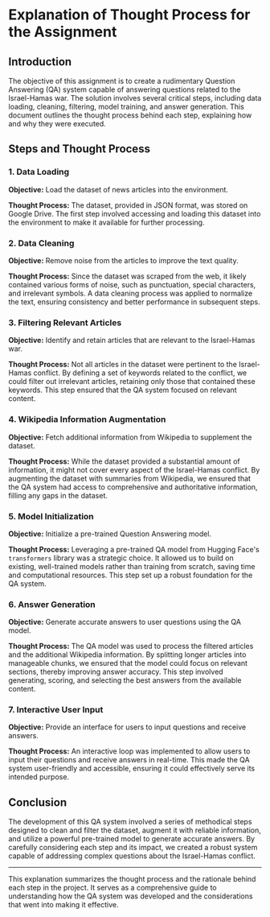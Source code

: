 # Explanation of Thought Process for the Assignment

## Introduction
The objective of this assignment is to create a rudimentary Question Answering (QA) system capable of answering questions related to the Israel-Hamas war. The solution involves several critical steps, including data loading, cleaning, filtering, model training, and answer generation. This document outlines the thought process behind each step, explaining how and why they were executed.

## Steps and Thought Process

### 1. Data Loading
**Objective:** Load the dataset of news articles into the environment.

**Thought Process:** 
The dataset, provided in JSON format, was stored on Google Drive. The first step involved accessing and loading this dataset into the environment to make it available for further processing.

### 2. Data Cleaning
**Objective:** Remove noise from the articles to improve the text quality.

**Thought Process:** 
Since the dataset was scraped from the web, it likely contained various forms of noise, such as punctuation, special characters, and irrelevant symbols. A data cleaning process was applied to normalize the text, ensuring consistency and better performance in subsequent steps.

### 3. Filtering Relevant Articles
**Objective:** Identify and retain articles that are relevant to the Israel-Hamas war.

**Thought Process:** 
Not all articles in the dataset were pertinent to the Israel-Hamas conflict. By defining a set of keywords related to the conflict, we could filter out irrelevant articles, retaining only those that contained these keywords. This step ensured that the QA system focused on relevant content.

### 4. Wikipedia Information Augmentation
**Objective:** Fetch additional information from Wikipedia to supplement the dataset.

**Thought Process:** 
While the dataset provided a substantial amount of information, it might not cover every aspect of the Israel-Hamas conflict. By augmenting the dataset with summaries from Wikipedia, we ensured that the QA system had access to comprehensive and authoritative information, filling any gaps in the dataset.

### 5. Model Initialization
**Objective:** Initialize a pre-trained Question Answering model.

**Thought Process:** 
Leveraging a pre-trained QA model from Hugging Face's `transformers` library was a strategic choice. It allowed us to build on existing, well-trained models rather than training from scratch, saving time and computational resources. This step set up a robust foundation for the QA system.

### 6. Answer Generation
**Objective:** Generate accurate answers to user questions using the QA model.

**Thought Process:** 
The QA model was used to process the filtered articles and the additional Wikipedia information. By splitting longer articles into manageable chunks, we ensured that the model could focus on relevant sections, thereby improving answer accuracy. This step involved generating, scoring, and selecting the best answers from the available content.

### 7. Interactive User Input
**Objective:** Provide an interface for users to input questions and receive answers.

**Thought Process:** 
An interactive loop was implemented to allow users to input their questions and receive answers in real-time. This made the QA system user-friendly and accessible, ensuring it could effectively serve its intended purpose.

## Conclusion
The development of this QA system involved a series of methodical steps designed to clean and filter the dataset, augment it with reliable information, and utilize a powerful pre-trained model to generate accurate answers. By carefully considering each step and its impact, we created a robust system capable of addressing complex questions about the Israel-Hamas conflict.

---

This explanation summarizes the thought process and the rationale behind each step in the project. It serves as a comprehensive guide to understanding how the QA system was developed and the considerations that went into making it effective.
